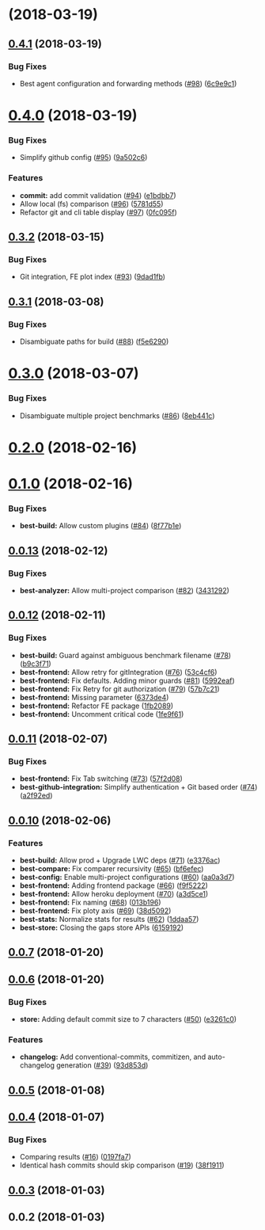 <a name=""></a>
# [](https://git.soma.salesforce.com/lwc/best/compare/v0.4.1...v) (2018-03-19)



<a name="0.4.1"></a>
## [0.4.1](https://git.soma.salesforce.com/lwc/best/compare/v0.4.0...v0.4.1) (2018-03-19)


### Bug Fixes

* Best agent configuration and forwarding methods ([#98](https://git.soma.salesforce.com/lwc/best/issues/98)) ([6c9e9c1](https://git.soma.salesforce.com/lwc/best/commits/6c9e9c1))



<a name="0.4.0"></a>
# [0.4.0](https://git.soma.salesforce.com/lwc/best/compare/v0.3.2...v0.4.0) (2018-03-19)


### Bug Fixes

* Simplify github config ([#95](https://git.soma.salesforce.com/lwc/best/issues/95)) ([9a502c6](https://git.soma.salesforce.com/lwc/best/commits/9a502c6))


### Features

* **commit:** add commit validation ([#94](https://git.soma.salesforce.com/lwc/best/issues/94)) ([e1bdbb7](https://git.soma.salesforce.com/lwc/best/commits/e1bdbb7))
* Allow local (fs) comparison ([#96](https://git.soma.salesforce.com/lwc/best/issues/96)) ([5781d55](https://git.soma.salesforce.com/lwc/best/commits/5781d55))
* Refactor git and cli table display ([#97](https://git.soma.salesforce.com/lwc/best/issues/97)) ([0fc095f](https://git.soma.salesforce.com/lwc/best/commits/0fc095f))



<a name="0.3.2"></a>
## [0.3.2](https://git.soma.salesforce.com/lwc/best/compare/v0.3.1...v0.3.2) (2018-03-15)


### Bug Fixes

* Git integration, FE plot index ([#93](https://git.soma.salesforce.com/lwc/best/issues/93)) ([9dad1fb](https://git.soma.salesforce.com/lwc/best/commits/9dad1fb))



<a name="0.3.1"></a>
## [0.3.1](https://git.soma.salesforce.com/lwc/best/compare/v0.3.0...v0.3.1) (2018-03-08)


### Bug Fixes

* Disambiguate paths for build ([#88](https://git.soma.salesforce.com/lwc/best/issues/88)) ([f5e6290](https://git.soma.salesforce.com/lwc/best/commits/f5e6290))



<a name="0.3.0"></a>
# [0.3.0](https://git.soma.salesforce.com/lwc/best/compare/v0.2.0...v0.3.0) (2018-03-07)


### Bug Fixes

* Disambiguate multiple project benchmarks ([#86](https://git.soma.salesforce.com/lwc/best/issues/86)) ([8eb441c](https://git.soma.salesforce.com/lwc/best/commits/8eb441c))



<a name="0.2.0"></a>
# [0.2.0](https://git.soma.salesforce.com/lwc/best/compare/v0.1.0...v0.2.0) (2018-02-16)



<a name="0.1.0"></a>
# [0.1.0](https://git.soma.salesforce.com/lwc/best/compare/v0.0.13...v0.1.0) (2018-02-16)


### Bug Fixes

* **best-build:** Allow custom plugins ([#84](https://git.soma.salesforce.com/lwc/best/issues/84)) ([8f77b1e](https://git.soma.salesforce.com/lwc/best/commits/8f77b1e))



<a name="0.0.13"></a>
## [0.0.13](https://git.soma.salesforce.com/lwc/best/compare/v0.0.12...v0.0.13) (2018-02-12)


### Bug Fixes

* **best-analyzer:** Allow multi-project comparison ([#82](https://git.soma.salesforce.com/lwc/best/issues/82)) ([3431292](https://git.soma.salesforce.com/lwc/best/commits/3431292))



<a name="0.0.12"></a>
## [0.0.12](https://git.soma.salesforce.com/lwc/best/compare/v0.0.11...v0.0.12) (2018-02-11)


### Bug Fixes

* **best-build:**  Guard against ambiguous benchmark filename  ([#78](https://git.soma.salesforce.com/lwc/best/issues/78)) ([b9c3f71](https://git.soma.salesforce.com/lwc/best/commits/b9c3f71))
* **best-frontend:** Allow retry for gitIntegration ([#76](https://git.soma.salesforce.com/lwc/best/issues/76)) ([53c4cf6](https://git.soma.salesforce.com/lwc/best/commits/53c4cf6))
* **best-frontend:** Fix defaults. Adding minor guards ([#81](https://git.soma.salesforce.com/lwc/best/issues/81)) ([5992eaf](https://git.soma.salesforce.com/lwc/best/commits/5992eaf))
* **best-frontend:** Fix Retry for git authorization ([#79](https://git.soma.salesforce.com/lwc/best/issues/79)) ([57b7c21](https://git.soma.salesforce.com/lwc/best/commits/57b7c21))
* **best-frontend:** Missing parameter ([6373de4](https://git.soma.salesforce.com/lwc/best/commits/6373de4))
* **best-frontend:** Refactor FE package ([1fb2089](https://git.soma.salesforce.com/lwc/best/commits/1fb2089))
* **best-frontend:** Uncomment critical code ([1fe9f61](https://git.soma.salesforce.com/lwc/best/commits/1fe9f61))



<a name="0.0.11"></a>
## [0.0.11](https://git.soma.salesforce.com/lwc/best/compare/v0.0.10...v0.0.11) (2018-02-07)


### Bug Fixes

* **best-frontend:** Fix Tab switching ([#73](https://git.soma.salesforce.com/lwc/best/issues/73)) ([57f2d08](https://git.soma.salesforce.com/lwc/best/commits/57f2d08))
* **best-github-integration:** Simplify authentication + Git based order ([#74](https://git.soma.salesforce.com/lwc/best/issues/74)) ([a2f92ed](https://git.soma.salesforce.com/lwc/best/commits/a2f92ed))



<a name="0.0.10"></a>
## [0.0.10](https://git.soma.salesforce.com/lwc/best/compare/v0.0.7...v0.0.10) (2018-02-06)


### Features

* **best-build:** Allow prod + Upgrade LWC deps ([#71](https://git.soma.salesforce.com/lwc/best/issues/71)) ([e3376ac](https://git.soma.salesforce.com/lwc/best/commits/e3376ac))
* **best-compare:** Fix comparer recursivity ([#65](https://git.soma.salesforce.com/lwc/best/issues/65)) ([bf6efec](https://git.soma.salesforce.com/lwc/best/commits/bf6efec))
* **best-config:** Enable multi-project configurations ([#60](https://git.soma.salesforce.com/lwc/best/issues/60)) ([aa0a3d7](https://git.soma.salesforce.com/lwc/best/commits/aa0a3d7))
* **best-frontend:** Adding frontend package ([#66](https://git.soma.salesforce.com/lwc/best/issues/66)) ([f9f5222](https://git.soma.salesforce.com/lwc/best/commits/f9f5222))
* **best-frontend:** Allow heroku deployment ([#70](https://git.soma.salesforce.com/lwc/best/issues/70)) ([a3d5ce1](https://git.soma.salesforce.com/lwc/best/commits/a3d5ce1))
* **best-frontend:** Fix naming ([#68](https://git.soma.salesforce.com/lwc/best/issues/68)) ([013b196](https://git.soma.salesforce.com/lwc/best/commits/013b196))
* **best-frontend:** Fix ploty axis ([#69](https://git.soma.salesforce.com/lwc/best/issues/69)) ([38d5092](https://git.soma.salesforce.com/lwc/best/commits/38d5092))
* **best-stats:** Normalize stats for results ([#62](https://git.soma.salesforce.com/lwc/best/issues/62)) ([1ddaa57](https://git.soma.salesforce.com/lwc/best/commits/1ddaa57))
* **best-store:** Closing the gaps store APIs ([6159192](https://git.soma.salesforce.com/lwc/best/commits/6159192))



<a name="0.0.7"></a>
## [0.0.7](https://git.soma.salesforce.com/lwc/best/compare/v0.0.6...v0.0.7) (2018-01-20)



<a name="0.0.6"></a>
## [0.0.6](https://git.soma.salesforce.com/lwc/best/compare/v0.0.5...v0.0.6) (2018-01-20)


### Bug Fixes

* **store:** Adding default commit size to 7 characters ([#50](https://git.soma.salesforce.com/lwc/best/issues/50)) ([e3261c0](https://git.soma.salesforce.com/lwc/best/commits/e3261c0))


### Features

* **changelog:** Add conventional-commits, commitizen, and auto-changelog generation ([#39](https://git.soma.salesforce.com/lwc/best/issues/39)) ([93d853d](https://git.soma.salesforce.com/lwc/best/commits/93d853d))



<a name="0.0.5"></a>
## [0.0.5](https://git.soma.salesforce.com/lwc/best/compare/v0.0.4...v0.0.5) (2018-01-08)



<a name="0.0.4"></a>
## [0.0.4](https://git.soma.salesforce.com/lwc/best/compare/v0.0.3...v0.0.4) (2018-01-07)


### Bug Fixes

* Comparing results ([#16](https://git.soma.salesforce.com/lwc/best/issues/16)) ([0197fa7](https://git.soma.salesforce.com/lwc/best/commits/0197fa7))
* Identical hash commits should skip comparison ([#19](https://git.soma.salesforce.com/lwc/best/issues/19)) ([38f1911](https://git.soma.salesforce.com/lwc/best/commits/38f1911))



<a name="0.0.3"></a>
## [0.0.3](https://git.soma.salesforce.com/lwc/best/compare/v0.0.2...v0.0.3) (2018-01-03)



<a name="0.0.2"></a>
## 0.0.2 (2018-01-03)



